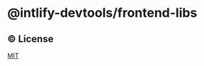 # @intlify-devtools/frontend-libs

## :copyright: License

[MIT](http://opensource.org/licenses/MIT)
